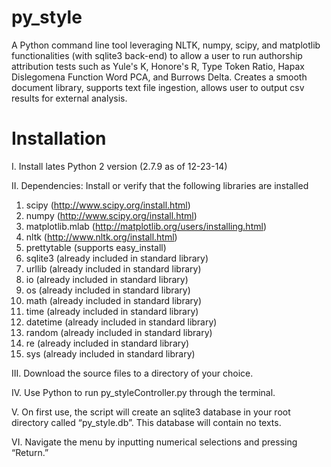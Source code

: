 py_style
========

A Python command line tool leveraging NLTK, numpy, scipy, and matplotlib functionalities (with sqlite3 back-end) to allow a user to run authorship attribution tests such as Yule's K, Honore's R, Type Token Ratio, Hapax Dislegomena Function Word PCA, and Burrows Delta. Creates a smooth document library, supports text file ingestion, allows user to output csv results for external analysis.

Installation
========
I. Install lates Python 2 version (2.7.9 as of 12-23-14)

II. Dependencies: Install or verify that the following libraries are installed

1.	scipy (http://www.scipy.org/install.html)
2.	numpy (http://www.scipy.org/install.html)
3.	matplotlib.mlab (http://matplotlib.org/users/installing.html)
4.  nltk (http://www.nltk.org/install.html)
5.	prettytable (supports easy_install)
6.	sqlite3 (already included in standard library)
7.	urllib (already included in standard library)
8.	io (already included in standard library)
9.	os (already included in standard library)
10.	math (already included in standard library)
11.	time (already included in standard library)
12.	datetime (already included in standard library)
13.	random (already included in standard library)
14.	re (already included in standard library)
15.	sys (already included in standard library)


III. Download the source files to a directory of your choice. 

IV. Use Python to run py_styleController.py through the terminal. 

V. On first use, the script will create an sqlite3 database in your root directory called “py_style.db”. This database will contain no texts. 

VI. Navigate the menu by inputting numerical selections and pressing “Return.”

